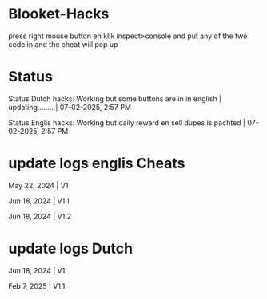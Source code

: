 # Blooket-Hacks
press right mouse button en klik inspect>console and put any of the two code in and the cheat will pop up




# Status
Status Dutch hacks: Working but some buttons are in in english | updating........  | 07-02-2025, 2:57 PM

Status Englis hacks: Working but daily reward en sell dupes is pachted             | 07-02-2025, 2:57 PM
# update logs englis Cheats
May 22, 2024 | V1

Jun 18, 2024 | V1.1

Jun 18, 2024 | V1.2
# update logs Dutch
Jun 18, 2024 | V1

Feb 7, 2025  | V1.1
